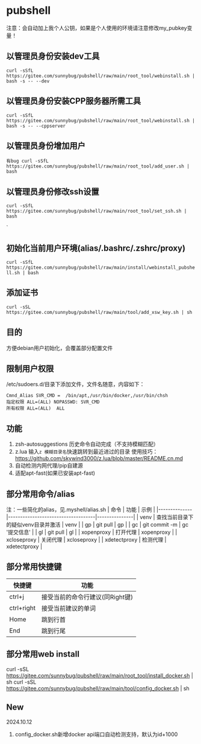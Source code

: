 # pubshell
注意：会自动加上我个人公钥，如果是个人使用的环境请注意修改my_pubkey变量！

## 以管理员身份安装dev工具
`
curl -sSfL https://gitee.com/sunnybug/pubshell/raw/main/root_tool/webinstall.sh | bash -s -- --dev
`
## 以管理员身份安装CPP服务器所需工具
`
curl -sSfL https://gitee.com/sunnybug/pubshell/raw/main/root_tool/webinstall.sh | bash -s -- --cppserver
`

## 以管理员身份增加用户
`
有bug
curl -sSfL https://gitee.com/sunnybug/pubshell/raw/main/root_tool/add_user.sh | bash
`

## 以管理员身份修改ssh设置
`
curl -sSfL https://gitee.com/sunnybug/pubshell/raw/main/root_tool/set_ssh.sh | bash
`

`
## 初始化当前用户环境(alias/.bashrc/.zshrc/proxy)
`
curl -sSfL https://gitee.com/sunnybug/pubshell/raw/main/install/webinstall_pubshell.sh | bash
`

## 添加证书
`
curl -sSL https://gitee.com/sunnybug/pubshell/raw/main/tool/add_xsw_key.sh | sh
`
## 目的
方便debian用户初始化，会覆盖部分配置文件

## 限制用户权限
/etc/sudoers.d/目录下添加文件，文件名随意，内容如下：
```
Cmnd_Alias SVR_CMD =  /bin/apt,/usr/bin/docker,/usr/bin/chsh
指定权限 ALL=(ALL) NOPASSWD: SVR_CMD
所有权限 ALL=(ALL)  ALL
```

## 功能
1. zsh-autosuggestions
   历史命令自动完成（不支持模糊匹配）
2. z.lua
   输入`z 模糊目录名`快速跳转到最近进过的目录
   使用技巧：https://github.com/skywind3000/z.lua/blob/master/README.cn.md
3. 自动检测内网代理/pip自建源
4. 适配apt-fast(如果已安装apt-fast)

## 部分常用命令/alias
注：一些简化的alias，见.myshell/alias.sh
| 命令         | 功能                               | 示例          |
|--------------|------------------------------------|---------------|
| venv         | 查找当前目录下的疑似venv目录并激活 | venv          |
| gp           | git pull                           | gp            |
| gc           | git commit -m                      | gc '提交信息' |
| gl           | git pull                           | gl            |
| xopenproxy   | 打开代理                           | xopenproxy    |
| xcloseproxy  | 关闭代理                           | xcloseproxy   |
| xdetectproxy | 检测代理                           | xdetectproxy  |


## 部分常用快捷键
| 快捷键     | 功能                            |
|------------|-------------------------------|
| ctrl+j     | 接受当前的命令行建议(同Right键) |
| ctrl+right | 接受当前建议的单词              |
| Home       | 跳到行首                        |
| End        | 跳到行尾                        |

## 部分常用web install
curl -sSL https://gitee.com/sunnybug/pubshell/raw/main/root_tool/install_docker.sh | sh
curl -sSL https://gitee.com/sunnybug/pubshell/raw/main/tool/config_docker.sh | sh


## New
2024.10.12 
1. config_docker.sh新增docker api端口自动检测支持，默认为id+1000